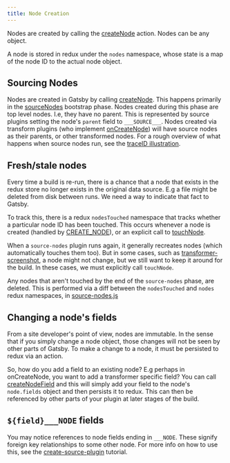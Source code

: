 ```yaml
---
title: Node Creation
---
```


Nodes are created by calling the [createNode](/docs/actions/#createNode) action. Nodes can be any object.

A node is stored in redux under the `nodes` namespace, whose state is a map of the node ID to the actual node object.

## Sourcing Nodes

Nodes are created in Gatsby by calling [createNode](/docs/actions/#createNode). This happens primarily in the [sourceNodes](/docs/node-apis/#sourceNodes) bootstrap phase. Nodes created during this phase are top level nodes. I.e, they have no parent. This is represented by source plugins setting the node's `parent` field to `___SOURCE___`. Nodes created via transform plugins (who implement [onCreateNode](/docs/node-apis/#onCreateNode)) will have source nodes as their parents, or other transformed nodes. For a rough overview of what happens when source nodes run, see the [traceID illustration](/docs/how-plugins-apis-are-run/#using-traceid-to-await-downstream-api-calls).

## Fresh/stale nodes

Every time a build is re-run, there is a chance that a node that exists in the redux store no longer exists in the original data source. E.g a file might be deleted from disk between runs. We need a way to indicate that fact to Gatsby.

To track this, there is a redux `nodesTouched` namespace that tracks whether a particular node ID has been touched. This occurs whenever a node is created (handled by [CREATE_NODE](https://github.com/gatsbyjs/gatsby/blob/master/packages/gatsby/src/redux/reducers/nodes-touched.js)), or an explicit call to [touchNode](/docs/actions/#touchNode).

When a `source-nodes` plugin runs again, it generally recreates nodes (which automatically touches them too). But in some cases, such as [transformer-screenshot](https://github.com/gatsbyjs/gatsby/blob/master/packages/gatsby-transformer-screenshot/src/gatsby-node.js#L56), a node might not change, but we still want to keep it around for the build. In these cases, we must explicitly call `touchNode`. 

Any nodes that aren't touched by the end of the `source-nodes` phase, are deleted. This is performed via a diff between the `nodesTouched` and `nodes` redux namespaces, in [source-nodes.js](https://github.com/gatsbyjs/gatsby/blob/master/packages/gatsby/src/utils/source-nodes.js)

## Changing a node's fields

From a site developer's point of view, nodes are immutable. In the sense that if you simply change a node object, those changes will not be seen by other parts of Gatsby. To make a change to a node, it must be persisted to redux via an action.

So, how do you add a field to an existing node? E.g perhaps in onCreateNode, you want to add a transformer specific field? You can call [createNodeField]() and this will simply add your field to the node's `node.fields` object and then persists it to redux. This can then be referenced by other parts of your plugin at later stages of the build. 

## `${field}___NODE` fields

You may notice references to node fields ending in `___NODE`. These signify foreign key relationships to some other node. For more info on how to use this, see the [create-source-plugin](/docs/create-source-plugin/) tutorial.


